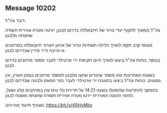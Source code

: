 ## Message 10202

דובר צה"ל:

צה"ל ממשיך לתקוף יעדי טרור של חיזבאללה בדרום לבנון; יורטה מטרה אווירית חשודה שחצתה מלבנון

מטוסי קרב תקפו לאורך הלילה תשתיות טרור של ארגון הטרור חיזבאללה במרחבים א-טייבה ודיר סירין שבדרום לבנון. 

בנוסף, כוחות צה"ל ביצעו לאורך היום תקיפות ירי ארטילרי לעבר מספר מרחבים בדרום לבנון.

בשעות האחרונות זוהו מספר שיגורים שחצו מלבנון למספר מרחבים בצפון הארץ, אין נפגעים.
כוחות צה"ל ביצעו בתגובה ירי ארטילרי לעבר כפר חמאם ולבונה שבדרום לבנון.

בהמשך להתרעות שהופעלו בשעה 14:21 על חדירת כלי טיס עוין במרחבים קלע ושעל, לוחמי ההגנה האווירית יירטו מטרה אווירית חשודה שחצתה משטח לבנון.

מצורף תיעוד מהיירוט: https://bit.ly/45HvMbx

